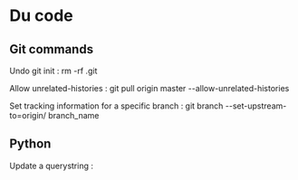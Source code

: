 # Du code

## Git commands

Undo git init : 
    rm -rf .git

Allow unrelated-histories : 
    git pull origin master --allow-unrelated-histories

Set tracking information for a specific branch :
    git branch --set-upstream-to=origin/<branch> branch_name

## Python 

Update a querystring :


